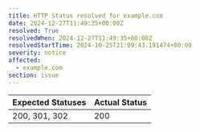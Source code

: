 ```yaml
---
title: HTTP Status resolved for example.com
date: 2024-12-27T11:49:35+00:00Z
resolved: True
resolvedWhen: 2024-12-27T11:49:35+00:00Z
resolvedStartTime: 2024-10-25T21:09:43.191474+00:00
severity: notice
affected:
  - example.com
section: issue
---
```


| Expected Statuses | Actual Status  |
|-------------------|----------------|
| 200, 301, 302 | 200 |

